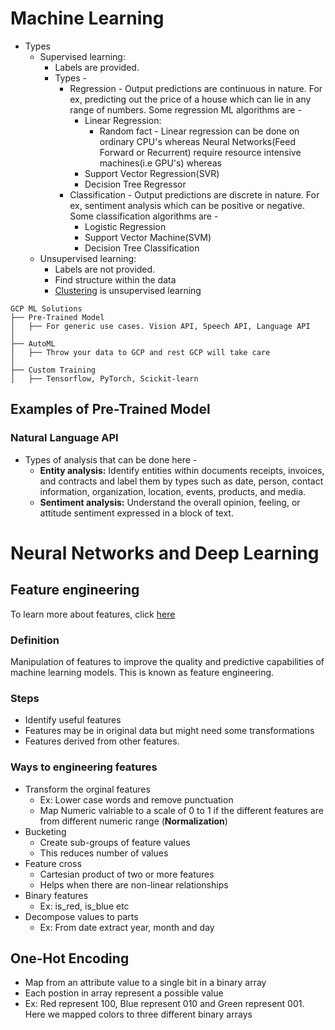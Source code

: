 # Machine Learning
- Types
	- Supervised learning: 
		- Labels are provided. 
		- Types - 
			- Regression - Output predictions are continuous in nature. For ex, predicting out the price of a house which can lie in any range of numbers. Some regression ML algorithms are - 
				- Linear Regression: 
					- Random fact - Linear regression can be done on ordinary CPU's whereas Neural Networks(Feed Forward or Recurrent) require resource intensive machines(i.e GPU's) whereas 
				- Support Vector Regression(SVR)
				- Decision Tree Regressor
			- Classification - Output predictions are discrete in nature. For ex, sentiment analysis which can be positive or negative. Some classification algorithms are - 
				- Logistic Regression
				- Support Vector Machine(SVM)
				- Decision Tree Classification
	- Unsupervised learning: 
		- Labels are not provided. 
		- Find structure within the data
		- [Clustering](https://github.com/singhgautam7/GCP-PDE-preparation---GRS/blob/main/study_material/others/definitions/clustering.md) is unsupervised learning
```
GCP ML Solutions
├── Pre-Trained Model
│   ├── For generic use cases. Vision API, Speech API, Language API
│
├── AutoML
│   ├── Throw your data to GCP and rest GCP will take care
│
├── Custom Training
│   ├── Tensorflow, PyTorch, Scickit-learn
```

## Examples of Pre-Trained Model

### Natural Language API
- Types of analysis that can be done here - 
	- **Entity analysis:** Identify entities within documents receipts, invoices, and contracts and label them by types such as date, person, contact information, organization, location, events, products, and media.
	- **Sentiment analysis:** Understand the overall opinion, feeling, or attitude sentiment expressed in a block of text.

# Neural Networks and Deep Learning

## Feature engineering
To learn more about features, click [here](https://github.com/singhgautam7/GCP-PDE-preparation---GRS/blob/main/study_material/others/ai_ml_terminologies.md)
### Definition
Manipulation of features to improve the quality and predictive capabilities of machine learning models. This is known as feature engineering.
### Steps
- Identify useful features
- Features may be in original data but might need some transformations
- Features derived from other features.
### Ways to engineering features
- Transform the orginal features
	- Ex: Lower case words and remove punctuation
	- Map Numeric valriable to a scale of 0 to 1 if the different features are from different numeric range (**Normalization**)
- Bucketing
	- Create sub-groups of feature values
	- This reduces number of values
- Feature cross	
	- Cartesian product of two or more features
	- Helps when there are non-linear relationships
- Binary features
	- Ex: is_red, is_blue etc
- Decompose values to parts
	- Ex: From date extract year, month and day

## One-Hot Encoding
- Map from an attribute value to a single bit in a binary array
- Each postion in array represent a possible value
- Ex: Red represent 100, Blue represent 010 and Green represent 001. Here we mapped colors to three different binary arrays


